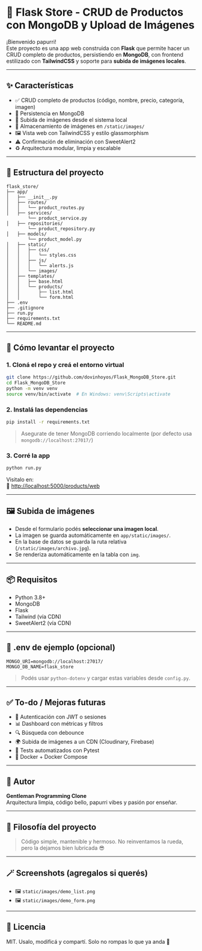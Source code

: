 # 🛒 Flask Store - CRUD de Productos con MongoDB y Upload de Imágenes

¡Bienvenido papurri!  
Este proyecto es una app web construida con **Flask** que permite hacer un CRUD completo de productos, persistiendo en **MongoDB**, con frontend estilizado con **TailwindCSS** y soporte para **subida de imágenes locales**.

---

## ✨ Características

- ✅ CRUD completo de productos (código, nombre, precio, categoría, imagen)
- 💾 Persistencia en MongoDB
- 📸 Subida de imágenes desde el sistema local
- 📂 Almacenamiento de imágenes en `/static/images/`
- 🖼️ Vista web con TailwindCSS y estilo glassmorphism
- ⚠️ Confirmación de eliminación con SweetAlert2
- ♻️ Arquitectura modular, limpia y escalable

---

## 🧱 Estructura del proyecto

```
flask_store/
├── app/
│   ├── __init__.py
│   ├── routes/
│   │   └── product_routes.py
│   ├── services/
        └── product_service.py
│   ├── repositories/
        └── product_repository.py
│   ├── models/
        └── product_model.py
│   ├── static/
│   │   ├── css/
│   │   │   └── styles.css
│   │   ├── js/
│   │   │   └── alerts.js
│   │   └── images/
│   ├── templates/
│   │   ├── base.html
│   │   └── products/
│   │       ├── list.html
│   │       └── form.html
├── .env
├── .gitignore
├── run.py
├── requirements.txt
└── README.md
```

---

## 🚀 Cómo levantar el proyecto

### 1. Cloná el repo y creá el entorno virtual

```bash
git clone https://github.com/dovinhoyos/Flask_MongoDB_Store.git
cd Flask_MongoDB_Store
python -m venv venv
source venv/bin/activate  # En Windows: venv\Scripts\activate
```

### 2. Instalá las dependencias

```bash
pip install -r requirements.txt
```

> Asegurate de tener MongoDB corriendo localmente (por defecto usa `mongodb://localhost:27017/`)

### 3. Corré la app

```bash
python run.py
```

Visitalo en:  
📍 [http://localhost:5000/products/web](http://localhost:5000/products/web)

---

## 🖼️ Subida de imágenes

- Desde el formulario podés **seleccionar una imagen local**.
- La imagen se guarda automáticamente en `app/static/images/`.
- En la base de datos se guarda la ruta relativa (`/static/images/archivo.jpg`).
- Se renderiza automáticamente en la tabla con `img`.

---

## 📦 Requisitos

- Python 3.8+
- MongoDB
- Flask
- Tailwind (vía CDN)
- SweetAlert2 (vía CDN)

---

## 📁 .env de ejemplo (opcional)

```env
MONGO_URI=mongodb://localhost:27017/
MONGO_DB_NAME=flask_store
```

> Podés usar `python-dotenv` y cargar estas variables desde `config.py`.

---

## ✅ To-do / Mejoras futuras

- 🔐 Autenticación con JWT o sesiones
- 📊 Dashboard con métricas y filtros
- 🔍 Búsqueda con debounce
- 🌍 Subida de imágenes a un CDN (Cloudinary, Firebase)
- 🧪 Tests automatizados con Pytest
- 🐳 Docker + Docker Compose

---

## 🙌 Autor

**Gentleman Programming Clone**  
Arquitectura limpia, código bello, papurri vibes y pasión por enseñar.

---

## 🧠 Filosofía del proyecto

> Código simple, mantenible y hermoso. No reinventamos la rueda, pero la dejamos bien lubricada 😎

---

## 🪄 Screenshots (agregalos si querés)

- 🖼️ `static/images/demo_list.png`
- 🖼️ `static/images/demo_form.png`

---

## 📜 Licencia

MIT. Usalo, modificá y compartí. Solo no rompas lo que ya anda 🧉
